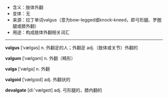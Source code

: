- <span class="definition">含义：肢体外翻</span>
- <span class="definition">变体：无</span>
- <span class="definition">来源：拉丁单词valgus（意为bow-legged或knock-kneed，即弓形腿、罗圈腿或膝外翻）</span>
- <span class="definition">用途：构成肢体外翻相关词汇</span>


---


<span class="vocabulary">**valgus**</span> [ˈvælɡəs] n. 外翻足的人；外翻足 adj.（肢体或关节）外翻的

<span class="vocabulary">**valgum**</span> [ˈvælɡəm] n. 外翻（畸形）

<span class="vocabulary">**valga**</span> [ˈvælɡə] n. 外翻

<span class="vocabulary">**valgoid**</span> [ˈvælɡɔɪd] adj. 外翻状的

<span class="vocabulary">**devalgate**</span> [di:'vælgeɪt] adj. 弓形腿的，膝内翻的
